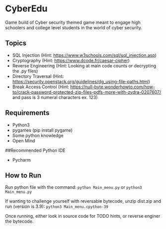 # CyberEdu
Game build of Cyber security themed game meant to engage high schoolers and college level students in the world of cyber security.

## Topics
- SQL Injection (Hint: https://www.w3schools.com/sql/sql_injection.asp)
- Cryptography (Hint: https://www.dcode.fr/caesar-cipher)
- Reverse Engineering (Hint: Looking at main code counts or decrypting the .py files)
- Directory Traversal (Hint: https://security.openstack.org/guidelines/dg_using-file-paths.html)
- Break Access Control (Hint: https://null-byte.wonderhowto.com/how-to/crack-password-protected-zip-files-pdfs-more-with-zydra-0207607/ and pass is 3 numeral characters ex. 123)

## Requirements
- Python3
- pygames (pip install pygame)
- Some python knowledge
- Open Mind

##Recommended Python IDE
- Pycharm

## How to Run
Run python file with the command:
`python Main_menu.py` or `python3 Main_menu.py`

If wanting to challenge yourself with reversable bytecode, unzip dist.zip and run (version is 3.9):
`python3 Main_menu.cpython-39`

Once running, either look in source code for TODO hints, or reverse enginer the bytecode.
